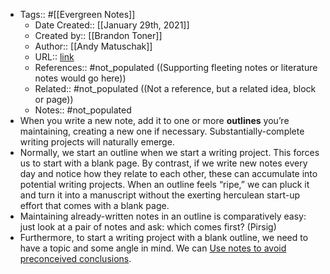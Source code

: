 - Tags:: #[[Evergreen Notes]]
    - Date Created:: [[January 29th, 2021]]
    - Created by:: [[Brandon Toner]]
    - Author:: [[Andy Matuschak]]
    - URL:: [link](https://notes.andymatuschak.org/About_these_notes?stackedNotes=z3SjnvsB5aR2ddsycyXofbYR7fCxo7RmKW2be&stackedNotes=z2uXyfV67dnWLUKg1iDbsrHk3DGjtNWTxSTah)
    - References:: #not_populated ((Supporting fleeting notes or literature notes would go here))
    - Related:: #not_populated ((Not a reference, but a related idea, block or page))
    - Notes:: #not_populated
- When you write a new note, add it to one or more **outlines** you’re maintaining, creating a new one if necessary. Substantially-complete writing projects will naturally emerge.
- Normally, we start an outline when we start a writing project. This forces us to start with a blank page. By contrast, if we write new notes every day and notice how they relate to each other, these can accumulate into potential writing projects. When an outline feels “ripe,” we can pluck it and turn it into a manuscript without the exerting herculean start-up effort that comes with a blank page.
- Maintaining already-written notes in an outline is comparatively easy: just look at a pair of notes and ask: which comes first? (Pirsig)
- Furthermore, to start a writing project with a blank outline, we need to have a topic and some angle in mind. We can [Use notes to avoid preconceived conclusions](https://notes.andymatuschak.org/z6Mx6PrJjGCf2akGM9pvoZ5Nk3EozcZcc9zHx).

